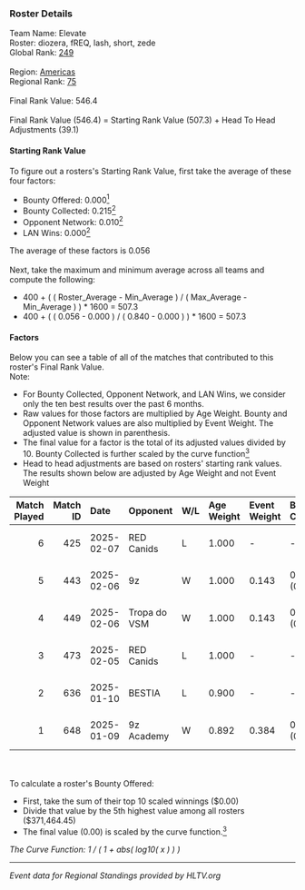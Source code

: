 ### Roster Details<br />
Team Name: Elevate<br />
Roster: diozera, fREQ, lash, short, zede<br />
Global Rank: [249](../../standings_global_2025_02_24.md)<br />
<br />
Region: [Americas]( ../../standings_americas_2025_02_24.md)<br />
Regional Rank: [75]( ../../standings_americas_2025_02_24.md)<br />
<br />
Final Rank Value:  546.4<br />
<br />
Final Rank Value (546.4) = Starting Rank Value (507.3) + Head To Head Adjustments (39.1)<br />

#### Starting Rank Value<br />
To figure out a rosters's Starting Rank Value, first take the average of these four factors:<br />
- Bounty Offered: 0.000[<sup>1</sup>](#table2)
- Bounty Collected: 0.215[<sup>2</sup>](#table1)
- Opponent Network: 0.010[<sup>2</sup>](#table1)
- LAN Wins: 0.000[<sup>2</sup>](#table1)

The average of these factors is 0.056<br />
<br />
Next, take the maximum and minimum average across all teams and compute the following:<br />
- 400 + ( ( Roster_Average - Min_Average ) / ( Max_Average - Min_Average ) ) * 1600 = 507.3
- 400 + ( ( 0.056 - 0.000 ) / ( 0.840 - 0.000 ) ) * 1600 = 507.3


#### Factors<br />
Below you can see a table of all of the matches that contributed to this roster's Final Rank Value.<br />
Note:<br />

- For Bounty Collected, Opponent Network, and LAN Wins, we consider only the ten best results over the past 6 months.
- Raw values for those factors are multiplied by Age Weight. Bounty and Opponent Network values are also multiplied by Event Weight. The adjusted value is shown in parenthesis.
- The final value for a factor is the total of its adjusted values divided by 10. Bounty Collected is further scaled by the curve function[<sup>3</sup>](#curveFunction)
- Head to head adjustments are based on rosters' starting rank values. The results shown below are adjusted by Age Weight and not Event Weight
<span id="table1"></span><br />


| Match Played | Match ID | Date       | Opponent     | W/L | Age Weight | Event Weight | Bounty Collected | Opponent Network | LAN Wins  | H2H Adj. | Roster                              |
| -: | -: | :- | :- | :- | :- | :- | :- | :- | :- | -: | :- |
|            6 |      425 | 2025-02-07 | RED Canids   | L   | 1.000      | -            | -                | -                | -         |    -4.19 | diozera, fREQ, lash, short, zede    |
|            5 |      443 | 2025-02-06 | 9z           | W   | 1.000      | 0.143        | 0.016 (0.002)    | 0.166 (0.024)    | 0 (0.000) |    24.90 | diozera, fREQ, lash, short, zede    |
|            4 |      449 | 2025-02-06 | Tropa do VSM | W   | 1.000      | 0.143        | 0.000 (0.000)    | 0.000 (0.000)    | 0 (0.000) |    10.30 | diozera, fREQ, lash, short, zede    |
|            3 |      473 | 2025-02-05 | RED Canids   | L   | 1.000      | -            | -                | -                | -         |    -3.90 | diozera, fREQ, lash, short, zede    |
|            2 |      636 | 2025-01-10 | BESTIA       | L   | 0.900      | -            | -                | -                | -         |    -2.48 | desh, fREQ, Leomonster, short, zede |
|            1 |      648 | 2025-01-09 | 9z Academy   | W   | 0.892      | 0.384        | 0.000 (0.000)    | 0.220 (0.075)    | 0 (0.000) |    14.49 | desh, fREQ, Leomonster, short, zede |

<br />
<span id="table2"></span><br />
To calculate a roster's Bounty Offered:<br />

- First, take the sum of their top 10 scaled winnings ($0.00)
- Divide that value by the 5th highest value among all rosters ($371,464.45)
- The final value (0.00) is scaled by the curve function.[<sup>3</sup>](#curveFunction)

<span id="curveFunction"></span>_The Curve Function: 1 / ( 1 + abs( log10( x ) ) )_<br />

---
_Event data for Regional Standings provided by HLTV.org_<br />
